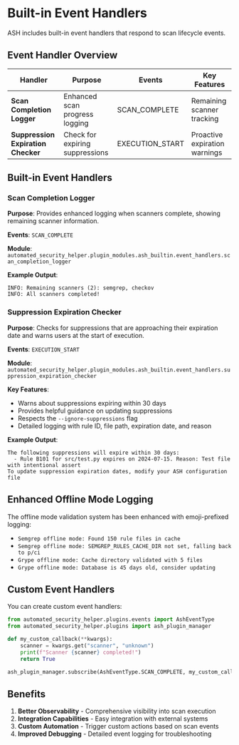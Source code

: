 # Built-in Event Handlers

ASH includes built-in event handlers that respond to scan lifecycle events.

## Event Handler Overview

| Handler | Purpose | Events | Key Features |
|---------|---------|--------|--------------|
| **Scan Completion Logger** | Enhanced scan progress logging | SCAN_COMPLETE | Remaining scanner tracking |
| **Suppression Expiration Checker** | Check for expiring suppressions | EXECUTION_START | Proactive expiration warnings |

## Built-in Event Handlers

### Scan Completion Logger

**Purpose**: Provides enhanced logging when scanners complete, showing remaining scanner information.

**Events**: `SCAN_COMPLETE`

**Module**: `automated_security_helper.plugin_modules.ash_builtin.event_handlers.scan_completion_logger`

**Example Output**:
```
INFO: Remaining scanners (2): semgrep, checkov
INFO: All scanners completed!
```

### Suppression Expiration Checker

**Purpose**: Checks for suppressions that are approaching their expiration date and warns users at the start of execution.

**Events**: `EXECUTION_START`

**Module**: `automated_security_helper.plugin_modules.ash_builtin.event_handlers.suppression_expiration_checker`

**Key Features**:
- Warns about suppressions expiring within 30 days
- Provides helpful guidance on updating suppressions
- Respects the `--ignore-suppressions` flag
- Detailed logging with rule ID, file path, expiration date, and reason

**Example Output**:
```
The following suppressions will expire within 30 days:
  - Rule B101 for src/test.py expires on 2024-07-15. Reason: Test file with intentional assert
To update suppression expiration dates, modify your ASH configuration file
```

## Enhanced Offline Mode Logging

The offline mode validation system has been enhanced with emoji-prefixed logging:

- `Semgrep offline mode: Found 150 rule files in cache`
- `Semgrep offline mode: SEMGREP_RULES_CACHE_DIR not set, falling back to p/ci`
- `Grype offline mode: Cache directory validated with 5 files`
- `Grype offline mode: Database is 45 days old, consider updating`

## Custom Event Handlers

You can create custom event handlers:

```python
from automated_security_helper.plugins.events import AshEventType
from automated_security_helper.plugins import ash_plugin_manager

def my_custom_callback(**kwargs):
    scanner = kwargs.get("scanner", "unknown")
    print(f"Scanner {scanner} completed!")
    return True

ash_plugin_manager.subscribe(AshEventType.SCAN_COMPLETE, my_custom_callback)
```

## Benefits

1. **Better Observability** - Comprehensive visibility into scan execution
2. **Integration Capabilities** - Easy integration with external systems
3. **Custom Automation** - Trigger custom actions based on scan events
4. **Improved Debugging** - Detailed event logging for troubleshooting

